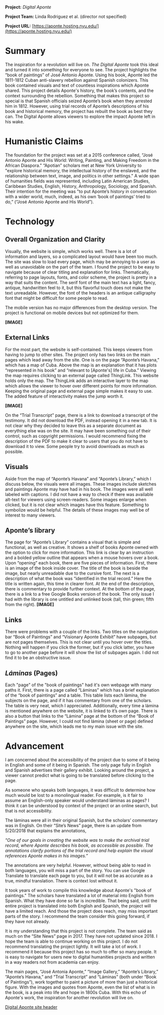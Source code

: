 **Project:**
_Digital Aponte_

**Project Team:**
Linda Rodriguez et al. (director not specified)

**Project URL:**
[https://aponte.hosting.nyu.edu/](https://aponte.hosting.nyu.edu/) 

# Summary
 
The inspiration for a revolution will live on. _The Digital Aponte_ took this ideal and turned it into something for everyone to see. The project highlights the “book of paintings” of José Antonio Aponte. Using his book, Aponte led the 1811-1812 Cuban anti-slavery rebellion against Spanish colonizers. This book contained visuals and text of countless inspirations which Aponte shared. This project details Aponte's history, the book’s contents, and the context surrounding the rebellion. Something that makes this project so special is that Spanish officials seized Aponte’s book when they arrested him in 1812. However, using trial records of Aponte’s descriptions of his book and historical memory, the project has rebuilt the book as best they can.  The Digital Aponte  allows viewers to explore the impact Aponte left in his wake.
	
# Humanistic Claims
 
The foundation for the project was set at a 2015 conference called, “José Antonio Aponte and His World: Writing, Painting, and Making Freedom in the African Diaspora." “Apotian” scholars met at New York University to  "explore historical memory, the intellectual history of the enslaved, and the relationship between text, image, and politics in other settings." A wide span of humanities fields was represented, including Latin American Studies, Caribbean Studies, English, History, Anthropology, Sociology, and Spanish. Their intention for the meeting was "to put Aponte’s history in conversation with a wider world, much, indeed, as his own ‘book of paintings’ tried to do,” (“José Antonio Aponte and His World”). 
 
# Technology
 
## Overall Organization and Clarity
 
Visually, the website is simple, which works well. There is a lot of information and layers, so a complicated layout would have been too  much. The site was slow to load every page, which may be annoying to a user as well as unavoidable on the part of the team. I found the project to be easy to navigate because of clear titling and explanation for links. Thematically, referring to page layouts, fonts, and color scheme, the project is pretty in a way that suits the content. The serif font of the main text has a light, fancy, antique, handwritten feel to it, but this flavorful touch does not make the text unreadable. However, the font of the headers is an antique calligraphy font that might be difficult for some people to read.
 
The mobile version has no major differences from the desktop version. The project is functional on mobile devices but not optimized for them.
 
**[IMAGE]**
 
## External Links
 
For the most part, the website is self-contained. This keeps viewers from having to jump to other sites. The project only has two links on the main pages which lead away from the site. One is on the page “Aponte’s Havana,” which has a map of Cuba. Above the map is an explanation that it has plots “represented in his book” and “relevant to [Aponte's] life in Cuba.” Viewing the map requires clicking to an external page called ThingLink. This website holds only the map. The ThingLink adds an interactive layer to the map which allows the viewer to hover over different points for more information.  Keeping the original page and external page simple makes it easy to use. The added feature  of interactivity makes the jump worth it. 

**[IMAGE]**

On the “Trial Transcript” page, there is a link to download a transcript of the testimony. It did not download the PDF, instead opening it in a new tab. It is not clear why they decided to leave this as a separate document as everything else was on the site. It may have been something out of their control, such as copyright permissions. I would recommend fixing the description of the PDF to make it clear to users that you do not have to download it to view. Some people try to avoid downloads as much as possible.
 
## Visuals
 
Aside from the map of “Aponte’s Havana” and “Aponte’s Library,” which I discuss below, the visuals were all images. These images include sketches and paintings Aponte may have had in his book. The images were all well labeled with captions. I did not have a way to check if there was available alt-text for viewers using screen-readers. Some images enlarge when clicked, but it is not clear which images have this feature. Something to symbolize would be helpful. The details of these images may well be of interest to many viewers. 
 
## Aponte’s library
 
The page for “Aponte’s Library” contains a visual that is simple and functional, as well as creative. It shows a shelf of books Aponte owned with the option to click for more information. This link is clear by an instruction and a bolded yellow outline that appears when a mouse hovers over a book. Upon “opening” each book, there are five pieces of information. First, there is an image of the book inside cover. The title of the book is beside the image, but nearly unreadable due to the cursive font. The next is a description of what the book was “identified in the trial record.” Here the title is written again, this time in clearer font. At the end of the description, there is commentary to provide further context. At the bottom of the page, there is a link to a free Google Books version of the book. The only issue I had with the library is one untitled and unlinked book (tall, thin green; fifth from the right).
**[IMAGE]**
 
## Links
 
There were problems with a couple of the links. Two titles on the navigation bar “Book of Paintings” and “Visionary Aponte Exhibit” have subpages, but are not pages themselves. This is not clear until you hover over the titles. Nothing will happen if you click the former, but if you click latter, you have to go to another page before it will show the list of subpages again. I did not find it to be an obstructive issue. 
 
## _Láminas_ (Pages)
 
Each "page" of the "book of paintings" had it's own webpage with many paths it. First, there is a page called “Láminas” which has a brief explanation of the “book of paintings” and a table. This table lists each lámina, the subjects on the page, and if it has commentary from one of the scholars. The table is very neat, which I appreciated. Additionally, every time a lámina is mentioned anywhere on the website, it is linked to it’s own page. There is also a button that links to the “Lámina” page at the bottom of the “Book of Paintings” page. However, I could not find lámina (sheet or page) defined anywhere on the site, which leads me to my main issue with the site.
 
# Advancement
 
I am concerned about the accessibility of the project due to some of it being in English and some of it being in Spanish. The only page fully in English and Spanish advertises their gallery exhibit. Looking around the project, a viewer cannot predict what is going to be translated before clicking to the page.
 
As someone who speaks both languages, it was difficult to determine how much would be lost to a monolingual reader. For example, is it fair to assume an English-only speaker would understand láminas as pages? I think it can be understood by context of the project or an online search, but that is not accessibility.
 
The láminas were all in their original Spanish, but the scholars’ commentary was in English. On their “Site’s News” page, there is an update from 5/20/2018 that explains the annotations,
 
_"One of our goals in creating the website was to make the archival trial record, where Aponte describes his book, as accessible as possible. The annotations clarify portions of the trial record and help explain the visual references Aponte makes in his images.”_
 
The annotations are very helpful. However, without being able to read in both languages,  you will miss a part of the story. You can use Google Translate to translate each page to you, but it will not be as accurate as a true, mindful translation. There is context lost without it.
 
It took years of work to compile this knowledge about Aponte's "book of paintings." The scholars have translated a lot of material into English from Spanish. What they have done so far is incredible. That being said, until the entire project is translated into both English and Spanish, the project will have a limited reach. And those the project does reach, may miss important parts of the story. I recommend the team consider this going forward, if they have not already.
 
It is my understanding that this project is not complete. The team said as much on the “Site News” page in 2017. They have not updated since 2018. I hope the team is able to continue working on this project. I do not recommend translating the project lightly. It will take a lot of work. I recommend it because  this project has so much to offer so many people. It is easy to navigate for users new to digital humanities projects and written in a way readers not from academia can enjoy.
 
The main pages, “José Antonia Aponte,” “Image Gallery,” “Aponte’s Library,” “Aponte’s Havana,” and “Trial Transcript” and “Láminas” (both under “Book of Paintings”), work together to paint a picture of more than just a historical figure. With the images and quotes from Aponte, even the list of what is in the book, is a peak into life and hope in 1800s Cuba. With this echo of Aponte's work, the inspiration for another revolution will live on. 

[Digital Aponte site header](https://1drv.ms/u/s!Ar5q8Q_UGkel9WvXJycp_I5hEKc-?e=9DEbkm)
